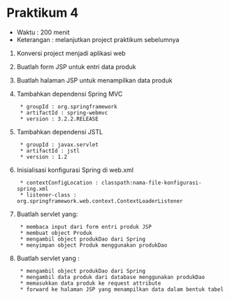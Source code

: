 # Praktikum 4 #

* Waktu : 200 menit
* Keterangan : melanjutkan project praktikum sebelumnya

1. Konversi project menjadi aplikasi web

2. Buatlah form JSP untuk entri data produk

3. Buatlah halaman JSP untuk menampilkan data produk

4. Tambahkan dependensi Spring MVC 

        * groupId : org.springframework
        * artifactId : spring-webmvc
        * version : 3.2.2.RELEASE

5. Tambahkan dependensi JSTL

        * groupId : javax.servlet
        * artifactId : jstl
        * version : 1.2

6. Inisialisasi konfigurasi Spring di web.xml

        * contextConfigLocation : classpath:nama-file-konfigurasi-spring.xml
        * listener-class : org.springframework.web.context.ContextLoaderListener

7. Buatlah servlet yang:

        * membaca input dari form entri produk JSP
        * membuat object Produk
        * mengambil object produkDao dari Spring
        * menyimpan object Produk menggunakan produkDao

8. Buatlah servlet yang : 

        * mengambil object produkDao dari Spring
        * mengambil data produk dari database menggunakan produkDao
        * memasukkan data produk ke request attribute
        * forward ke halaman JSP yang menampilkan data dalam bentuk tabel
